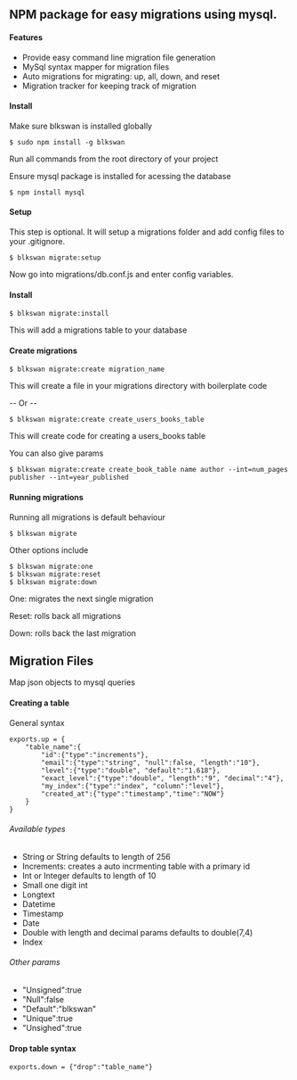 ## NPM package for easy migrations using mysql. 

#### Features
  - Provide easy command line migration file generation
  - MySql syntax mapper for migration files
  - Auto migrations for migrating: up, all, down, and reset
  - Migration tracker for keeping track of migration

#### Install
Make sure blkswan is installed globally
```
$ sudo npm install -g blkswan
```

Run all commands from the root directory of your project

Ensure mysql package is installed for acessing the database
```
$ npm install mysql
```


#### Setup
This step is optional. It will setup a migrations folder and add config files to your .gitignore.

```
$ blkswan migrate:setup
```

Now go into migrations/db.conf.js and enter config variables.

#### Install

```
$ blkswan migrate:install
```

This will add a migrations table to your database

#### Create migrations
```
$ blkswan migrate:create migration_name
```

This will create a file in your migrations directory with boilerplate code

-- Or --

```
$ blkswan migrate:create create_users_books_table
```

This will create code for creating a users_books table

You can also give params

```
$ blkswan migrate:create create_book_table name author --int=num_pages publisher --int=year_published
```

#### Running migrations
Running all migrations is default behaviour
```
$ blkswan migrate
```

Other options include
```
$ blkswan migrate:one
$ blkswan migrate:reset
$ blkswan migrate:down
```

One: migrates the next single migration

Reset: rolls back all migrations

Down: rolls back the last migration


## Migration Files
Map json objects to mysql queries

#### Creating a table
General syntax
```
exports.up = {
	"table_name":{
		"id":{"type":"increments"},
		"email":{"type":"string", "null":false, "length":"10"},
		"level":{"type":"double", "default":"1.618"}, 
		"exact_level":{"type":"double", "length":"9", "decimal":"4"},
		"my_index":{"type":"index", "column":"level"},
		"created_at":{"type":"timestamp","time":"NOW"}
	}
}
```
###### Available types
  - String or String defaults to length of 256
  - Increments: creates a auto incrmenting table with a primary id
  - Int or Integer defaults to length of 10
  - Small one digit int
  - Longtext
  - Datetime
  - Timestamp
  - Date
  - Double with length and decimal params defaults to double(7,4)
  - Index

###### Other params
  - "Unsigned":true
  - "Null":false
  - "Default":"blkswan"
  - "Unique":true
  - "Unsighed":true
  
#### Drop table syntax
```
exports.down = {"drop":"table_name"}
```

